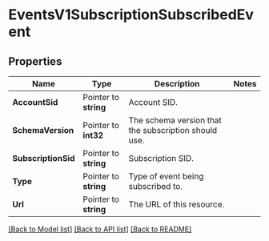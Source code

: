 # EventsV1SubscriptionSubscribedEvent

## Properties
Name | Type | Description | Notes
------------ | ------------- | ------------- | -------------
**AccountSid** | Pointer to **string** | Account SID. |
**SchemaVersion** | Pointer to **int32** | The schema version that the subscription should use. |
**SubscriptionSid** | Pointer to **string** | Subscription SID. |
**Type** | Pointer to **string** | Type of event being subscribed to. |
**Url** | Pointer to **string** | The URL of this resource. |

[[Back to Model list]](../README.md#documentation-for-models) [[Back to API list]](../README.md#documentation-for-api-endpoints) [[Back to README]](../README.md)


